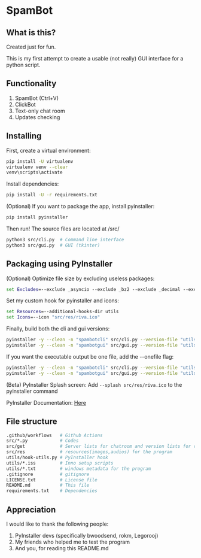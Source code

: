 # SpamBot

## What is this?

Created just for fun.

This is my first attempt to create a usable (not really) GUI interface for a python script.

## Functionality

1. SpamBot (Ctrl+V)
2. ClickBot
3. Text-only chat room
4. Updates checking

## Installing

First, create a virtual environment:

```bash
pip install -U virtualenv
virtualenv venv --clear
venv\scripts\activate
```

Install dependencies:

```bash
pip install -U -r requirements.txt
```

(Optional) If you want to package the app, install pyinstaller:

```bash
pip install pyinstaller      
```

Then run!  The source files are located at /src/

```bash
python3 src/cli.py  # Command line interface
python3 src/gui.py  # GUI (tkinter)
```

## Packaging using PyInstaller

(Optional) Optimize file size by excluding useless packages:

```cmd
set Excludes=--exclude _asyncio --exclude _bz2 --exclude _decimal --exclude _hashlib --exclude _lzma --exclude _multiprocessing --exclude _overlapped --exclude _queue --exclude lib2to3 --exclude difflib --exclude pickle
```

Set my custom hook for pyinstaller and icons:

```cmd
set Resources=--additional-hooks-dir utils
set Icons=--icon "src/res/riva.ico"
```

Finally, build both the cli and gui versions:

```bash
pyinstaller -y --clean -n "spambotcli" src/cli.py --version-file "utils/cli.txt" %Excludes% %Resources% %Icons%
pyinstaller -y --clean -n "spambotgui" src/gui.py --version-file "utils/gui.txt" -w %Excludes% %Resources% %Icons%
```

If you want the executable output be one file, add the --onefile flag:

```bash
pyinstaller -y --clean -n "spambotcli" src/cli.py --version-file "utils/cli.txt" %Excludes% %Resources% %Icons% --onefile
pyinstaller -y --clean -n "spambotgui" src/gui.py --version-file "utils/gui.txt" -w %Excludes% %Resources% %Icons% --onefile
```

(Beta) PyInstaller Splash screen:
Add `--splash src/res/riva.ico` to the pyinstaller command

PyInstaller Documentation: [Here](https://pyinstaller.org/en/stable/usage.html)

## File structure

```sh
.github/workflows   # Github Actions
src/*.py            # Codes
src/get             # Server lists for chatroom and version lists for checking updates
src/res             # resources(images,audios) for the program 
utils/hook-utils.py # PyInstaller hook
utils/*.iss         # Inno setup scripts
utils/*.txt         # windows metadata for the program 
.gitignore          # gitignore 
LICENSE.txt         # License file
README.md           # This file 
requirements.txt    # Dependencies
```

## Appreciation

I would like to thank the following people:

1. PyInstaller devs (specifically bwoodsend, rokm, Legorooj)
2. My friends who helped me to test the program
3. And you, for reading this README.md

